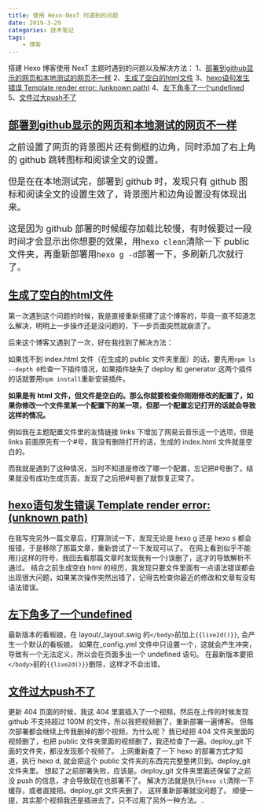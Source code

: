 ```yaml
---
title: 使用 Hexo-NexT 时遇到的问题
date: 2019-3-29
categories: 技术笔记
tags:
    - 博客
---
```


搭建 Hexo 博客使用 NexT 主题时遇到的问题以及解决方法：
1、[部署到github显示的网页和本地测试的网页不一样](#部署到github显示的网页和本地测试的网页不一样)
2、[生成了空白的html文件](#生成了空白的html文件)
3、[hexo语句发生错误 Template render error: (unknown path)](#hexo语句发生错误%20Template%20render20%error:%20(unknown%20path))
4、[左下角多了一个undefined](#左下角多了一个undefined)
5、[文件过大push不了](#文件过大push不了)

<!--more-->

## [部署到github显示的网页和本地测试的网页不一样](#部署到github显示的网页和本地测试的网页不一样)

<font size="4">
之前设置了网页的背景图片还有側框的边角，同时添加了右上角的 github 跳转图标和阅读全文的设置。

但是在在本地测试完，部署到 github 时，发现只有 github 图标和阅读全文的设置生效了，背景图片和边角设置没有体现出来。

这是因为 github 部署的时候缓存加载比较慢，有时候要过一段时间才会显示出你想要的效果，用`hexo clean`清除一下 public 文件夹，再重新部署用`hexo g -d`部署一下，多刷新几次就行了。
</font><br />

## [生成了空白的html文件](#生成了空白的html文件)

第一次遇到这个问题的时候，我是直接重新搭建了这个博客的，毕竟一直不知道怎么解决，明明上一步操作还是没问题的，下一步页面突然就崩溃了。

后来这个博客又遇到了一次，好在我找到了解决方法：

如果找不到 index.html 文件（在生成的 public 文件夹里面）的话，要先用`npm ls --depth 0`检查一下插件情况，如果插件缺失了 deploy 和 generator 这两个插件的话就要用`npm install`重新安装插件。

**如果是有 html 文件，但文件是空白的。那么你就要检查你刚刚修改的配置了，如果你修改一个文件里某一个配置下的某一项，但那一个配置忘记打开的话就会导致这样的情况。**

例如我在主题配置文件里的友情链接 links 下增加了网易云音乐这一个选项，但是 links 前面原先有一个#号，我没有删除打开的话，生成的 index.html 文件就是空白的。

而我就是遇到了这种情况，当时不知道是修改了哪一个配置，忘记把#号删了，结果就没有成功生成页面，发现了之后把#号删了就恢复正常了。

## [hexo语句发生错误 Template render error: (unknown path)](#hexo语句发生错误%20Template%20render20%error:%20(unknown%20path))

在我写完另外一篇文章后，打算测试一下，发现无论是 hexo g 还是 hexo s 都会报错，于是移除了那篇文章，重新尝试了一下发现可以了。
在网上看到似乎不能用}}这样的符号，我回去看那篇文章时发现我有一个}误删了，这才的导致解析不通过。
结合之前生成空白 html 的经历，我发现只要文件里面有一点语法错误都会出现很大问题，如果某次操作突然出错了，记得去检查你最近的修改和文章有没有语法错误。

## [左下角多了一个undefined](#左下角多了一个undefined)

最新版本的看板娘，在 layout/_layout.swig 的`</body>`前加上`{{live2d()}}`, 会产生一个默认的看板娘。
如果在_config.yml 文件中只设置一个，这就会产生冲突，导致有一个无法定义，所以会在页面多出一个 undefined 语句。
在最新版本要把`</body>`前的`{{live2d()}}`删除，这样才不会出错。

## [文件过大push不了](#文件过大push不了)

更新 404 页面的时候，我这 404 里面插入了一个视频，然后在上传的时候发现 github 不支持超过 100M 的文件，所以我把视频删了，重新部署一遍博客。
但每次部署都会继续上传我删掉的那个视频，为什么呢？
我已经把 404 文件夹里面的视频删了，也把 public 文件夹里面的视频删了，我还检查了一遍。deploy_git 下面的文件夹，都没发现那个视频了。
上网重新查了一下 hexo 的部署方式才知道，执行 hexo d, 就会把这个 public 文件夹的东西完完整整拷贝到。deploy_git 文件夹里。
想起了之前部署失败，应该是。deploy_git 文件夹里面还保留了之前没 push 的信息，才会导致现在也部署不了。
解决方法就是执行`hexo cl`清除一下缓存，或者直接把。deploy_git 文件夹删了，
这样重新部署就没问题了。
顺便一提，其实那个视频我还是插进去了，只不过用了另外一种方法。..
